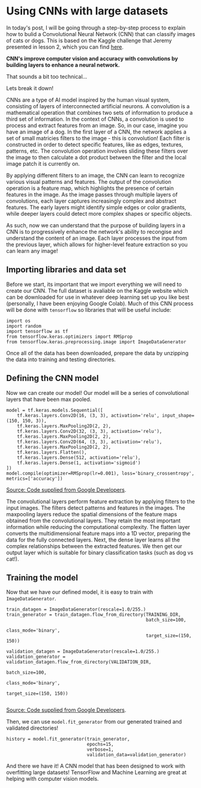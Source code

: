 # Using CNNs with large datasets

In today's post, I will be going through a step-by-step process to explain how to bulid a Convolutional Neural Network (CNN) that can classify images of cats or dogs. This is based on the Kaggle challenge that Jeremy presented in lesson 2, which you can find [here](https://www.kaggle.com/competitions/dogs-vs-cats/overview/description). 

**CNN's improve computer vision and accuracy with convolutions by building layers to enhance a neural network.**

That sounds a bit too technical...

Lets break it down!

CNNs are a type of AI model inspired by the human visual system, consisting of layers of interconnected artificial neurons. A convolution is a mathematical operation that combines two sets of information to produce a third set of information. In the context of CNNs, a convolution is used to process and extract features from an image. So, in our case, imagine you have an image of a dog. In the first layer of a CNN, the network applies a set of small matricies filters to the image - this is convolution! Each filter is constructed in order to detect specific features, like as edges, textures, patterns, etc. The convolution operation involves sliding these filters over the image to then calculate a dot product between the filter and the local image patch it is currently on.

By applying different filters to an image, the CNN can learn to recognize various visual patterns and features. The output of the convolution operation is a feature map, which highlights the presence of certain features in the image. As the image passes through multiple layers of convolutions, each layer captures increasingly complex and abstract features. The early layers might identify simple edges or color gradients, while deeper layers could detect more complex shapes or specific objects. 

As such, now we can understand that the purpose of building layers in a CNN is to progressively enhance the network's ability to recongise and understand the content of an image. Each layer processes the input from the previous layer, which allows for higher-level feature extraction so you can learn any image!

## Importing libraries and data set
Before we start, its important that we import everything we will need to create our CNN. The full dataset is avaliable on the Kaggle website which can be downloaded for use in whatever deep learning set up you like best (personally, I have been enjoying Google Colab). Much of this CNN process will be done with `tensorflow` so libraries that will be useful include: 

```
import os
import random
import tensorflow as tf
from tensorflow.keras.optimizers import RMSprop
from tensorflow.keras.preprocessing.image import ImageDataGenerator
```

Once all of the data has been downloaded, prepare the data by unzipping the data into training and testing directories.

## Defining the CNN model

Now we can create our model! Our model will be a series of convolutional layers that have been max pooled.

```
model = tf.keras.models.Sequential([
    tf.keras.layers.Conv2D(16, (3, 3), activation='relu', input_shape=(150, 150, 3)),
    tf.keras.layers.MaxPooling2D(2, 2),
    tf.keras.layers.Conv2D(32, (3, 3), activation='relu'),
    tf.keras.layers.MaxPooling2D(2, 2),
    tf.keras.layers.Conv2D(64, (3, 3), activation='relu'),
    tf.keras.layers.MaxPooling2D(2, 2),
    tf.keras.layers.Flatten(),
    tf.keras.layers.Dense(512, activation='relu'),
    tf.keras.layers.Dense(1, activation='sigmoid')
]) 
model.compile(optimizer=RMSprop(lr=0.001), loss='binary_crossentropy', metrics=['accuracy'])
```
[Source: Code supplied from Google Developers](https://developers.google.com/codelabs/tensorflow-6-largecnns#4).

The convolutional layers perform feature extraction by applying filters to the input images. The filters detect patterns and features in the images.
The maxpooling layers reduce the spatial dimensions of the feature maps obtained from the convolutional layers. They retain the most important information while reducing the computational complexity. The flatten layer converts the multidimensional feature maps into a 1D vector, preparing the data for the fully connected layers. Next, the dense layer learns all the complex relationships between the extracted features. We then get our output layer which is suitable for binary classification tasks (such as dog vs cat!). 

## Training the model

Now that we have our defined model, it is easy to train with `ImageDataGenerator`.

```
train_datagen = ImageDataGenerator(rescale=1.0/255.)
train_generator = train_datagen.flow_from_directory(TRAINING_DIR,
                                                    batch_size=100,
                                                    class_mode='binary',
                                                    target_size=(150, 150))
 
validation_datagen = ImageDataGenerator(rescale=1.0/255.)
validation_generator = validation_datagen.flow_from_directory(VALIDATION_DIR,
                                                              batch_size=100,
                                                              class_mode='binary',
                                                              target_size=(150, 150))
                                                              
```
[Source: Code supplied from Google Developers](https://developers.google.com/codelabs/tensorflow-6-largecnns#4).

Then, we can use `model.fit_generator` from our generated trained and validated directories!

```
history = model.fit_generator(train_generator,
                              epochs=15,
                              verbose=1,
                              validation_data=validation_generator)
```

And there we have it! A CNN model that has been designed to work with overfitting large datasets!
TensorFlow and Machine Learning are great at helping with computer vision models.

